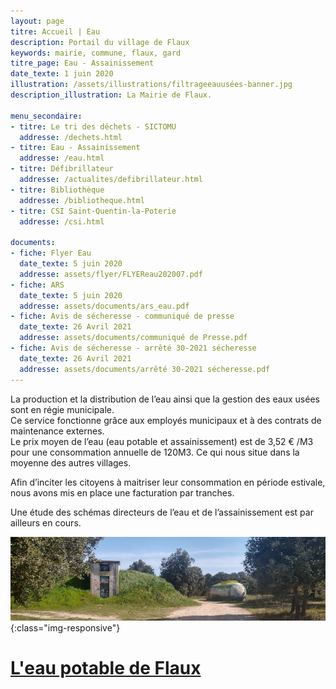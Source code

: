 ```yaml
---
layout: page
titre: Accueil | Eau
description: Portail du village de Flaux
keywords: mairie, commune, flaux, gard
titre_page: Eau - Assainissement
date_texte: 1 juin 2020
illustration: /assets/illustrations/filtrageeauusées-banner.jpg
description_illustration: La Mairie de Flaux.

menu_secondaire:
- titre: Le tri des déchets - SICTOMU
  addresse: /dechets.html
- titre: Eau - Assainissement
  addresse: /eau.html
- titre: Défibrillateur
  addresse: /actualites/defibrillateur.html
- titre: Bibliothèque
  addresse: /bibliotheque.html
- titre: CSI Saint-Quentin-la-Poterie
  addresse: /csi.html
  
documents:
- fiche: Flyer Eau
  date_texte: 5 juin 2020
  addresse: assets/flyer/FLYEReau202007.pdf
- fiche: ARS
  date_texte: 5 juin 2020
  addresse: assets/documents/ars_eau.pdf
- fiche: Avis de sécheresse - communiqué de presse
  date_texte: 26 Avril 2021
  addresse: assets/documents/communiqué de Presse.pdf
- fiche: Avis de sécheresse - arrêté 30-2021 sécheresse
  date_texte: 26 Avril 2021
  addresse: assets/documents/arrêté 30-2021 sécheresse.pdf
---
```


La production et la distribution de l’eau ainsi que la gestion des eaux usées sont en régie municipale.<br>
Ce service fonctionne grâce aux employés municipaux et à des contrats de maintenance externes.<br>
Le prix moyen de l’eau (eau potable et assainissement) est de 3,52 € /M3 pour une consommation annuelle de 120M3. Ce qui nous situe dans la moyenne des autres villages. <br>

Afin d’inciter les citoyens à maitriser leur consommation en période estivale, nous avons mis en place une facturation par tranches. <br>

Une étude des schémas directeurs de l’eau et de l’assainissement est par ailleurs en cours. <br>

![Chateau d'eau de Flaux](/assets/illustrations/chateaueau-banner.jpg){:class="img-responsive"}

# [L'eau potable de Flaux](http://www.services.eaufrance.fr/donnees/commune/30110/2019)
